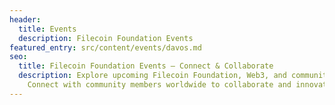 ```yaml
---
header:
  title: Events
  description: Filecoin Foundation Events
featured_entry: src/content/events/davos.md
seo:
  title: Filecoin Foundation Events – Connect & Collaborate
  description: Explore upcoming Filecoin Foundation, Web3, and community events.
    Connect with community members worldwide to collaborate and innovate.
---
```

